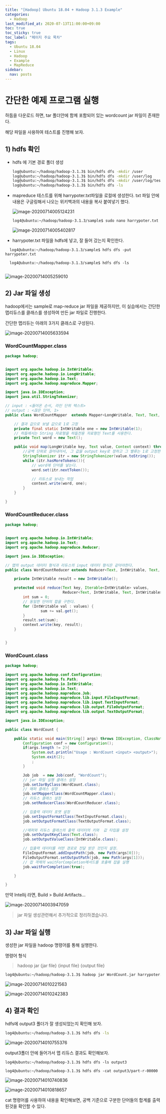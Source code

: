 ```yaml
---
title: "[Hadoop] Ubuntu 18.04 + Hadoop 3.1.3 Example"
categories: 
  - Hadoop
last_modified_at: 2020-07-13T11:00:00+09:00
toc: true
toc_sticky: true
toc_label: "페이지 주요 목차"
tags:
  - Ubuntu 18.04
  - Linux
  - Hadoop  
  - Example
  - MapReduce
sidebar:
  nav: posts
---
```


# 간단한 예제 프로그램 실행

하둡을 다운로드 하면, tar 폴더안에 함께 포함되어 있는 wordcount jar 파일이 존재한다. 

해당 파일을 사용하여 테스트를 진행해 보자. 



## 1) hdfs 확인

- hdfs 에 기본 경로 폴더 생성

  ```bash
  log@ubuntu:~/hadoop/hadoop-3.1.3$ bin/hdfs dfs -mkdir /user
  log@ubuntu:~/hadoop/hadoop-3.1.3$ bin/hdfs dfs -mkdir /user/log
  log@ubuntu:~/hadoop/hadoop-3.1.3$ bin/hdfs dfs -mkdir /user/log/test
  log@ubuntu:~/hadoop/hadoop-3.1.3$ bin/hdfs dfs -ls
  ```



- mapreduce 테스트를 위해 harrypoter.txt파일을 로컬에 생성한다. txt 파일 안에 내용은 구글링해서 나오는 위키백과의 내용을 복사 붙여넣기 했다.

  ![image-20200714005124231](/assets/images/2020-07-06-ubuntu18-hadoop-3-example/image-20200714005124231.png)

  ```bash
  log4@ubuntu:~/hadoop/hadoop-3.1.3/sample$ sudo nano harrypoter.txt 
  
  ```

  ![image-20200714005402817](/assets/images/2020-07-06-ubuntu18-hadoop-3-example/image-20200714005402817.png)



- harrypoter.txt 파일을 hdfs에 넣고, 잘 들어 갔는지 확인한다.
  
```
  log4@ubuntu:~/hadoop/hadoop-3.1.3/sample$ hdfs dfs -put harrypoter.txt

  log4@ubuntu:~/hadoop/hadoop-3.1.3/sample$ hdfs dfs -ls
  
```

  

  ![image-20200714005259010](/assets/images/2020-07-06-ubuntu18-hadoop-3-example/image-20200714005259010.png)

  




## 2) Jar 파일 생성

hadoop에서는 sample로 map-reduce jar 파일을 제공하지만, 이 실습에서는 간단한 맵리듀스를 클래스를 생성하여 만든 jar 파일로 진행한다.



간단한 맵리듀는 아래의 3가지 클래스로 구성된다. 

![image-20200714005633594](/assets/images/2020-07-06-ubuntu18-hadoop-3-example/image-20200714005633594.png)



### WordCountMapper.class

```java
package hadoop;


import org.apache.hadoop.io.IntWritable;
import org.apache.hadoop.io.LongWritable;
import org.apache.hadoop.io.Text;
import org.apache.hadoop.mapreduce.Mapper;

import java.io.IOException;
import java.util.StringTokenizer;

// input : <들어온 순서, 라인 단위 텍스트>
// output : <끊은 단어, 1>
public class WordCountMapper  extends Mapper<LongWritable, Text, Text, IntWritable> {

    // 결과 값으로 보낼 값으로 1로 고정
    private final static IntWritable one = new IntWritable(1);
    // 하둡에서는 String 자료형을 하둡전용 자료형인 Text를 사용한다.
    private Text word = new Text();

    public void map(LongWritable key, Text value, Context context) throws IOException, InterruptedException {
        //공백 단위로 끊어내어서, 그 값을 output key로 정하고 그 밸류는 1로 고정한다.
        StringTokenizer itr = new StringTokenizer(value.toString());
        while (itr.hasMoreTokens()){
            // word에 단어를 넣는다.
            word.set(itr.nextToken());

            // 리듀스로 보내는 작업
            context.write(word, one);
        }
    }

}

```

### WordCountReducer.class

```java
package hadoop;


import org.apache.hadoop.io.IntWritable;
import org.apache.hadoop.io.Text;
import org.apache.hadoop.mapreduce.Reducer;

import java.io.IOException;

// 맵의 output 데이터 형식과 리듀스의 input 데이터 형식은 같아야한다.
public class WordCountReducer extends Reducer<Text, IntWritable, Text, IntWritable> {

    private IntWritable result = new IntWritable();

    protected void reduce(Text key, Iterable<IntWritable> values,
                          Reducer<Text, IntWritable, Text, IntWritable>.Context context) throws IOException, InterruptedException {
        int sum = 0;
        // 동일한 단어의 합을 구한다.
        for (IntWritable val : values) {
                sum += val.get();
        }
        result.set(sum);
        context.write(key, result);
    }


}

```



### WordCount.class

```java
package hadoop;

import org.apache.hadoop.conf.Configuration;
import org.apache.hadoop.fs.Path;
import org.apache.hadoop.io.IntWritable;
import org.apache.hadoop.io.Text;
import org.apache.hadoop.mapreduce.Job;
import org.apache.hadoop.mapreduce.lib.input.FileInputFormat;
import org.apache.hadoop.mapreduce.lib.input.TextInputFormat;
import org.apache.hadoop.mapreduce.lib.output.FileOutputFormat;
import org.apache.hadoop.mapreduce.lib.output.TextOutputFormat;

import java.io.IOException;

public class WordCount {

    public static void main(String[] args) throws IOException, ClassNotFoundException, InterruptedException {
        Configuration conf = new Configuration();
        if(args.length != 2){
            System.out.println("Usage : WordCount <input> <output>");
            System.exit(2);
            ;
        }

        Job job  = new Job(conf, "WordCount");
        // jar 파일 실행 클래스 설정
        job.setJarByClass(WordCount.class);
        // 매퍼 클래스 설정
        job.setMapperClass(WordCountMapper.class);
        // 리듀스 클래스 설정
        job.setReducerClass(WordCountReducer.class);

        // 입출력 데이터 포맷 설정
        job.setInputFormatClass(TextInputFormat.class);
        job.setOutputFormatClass(TextOutputFormat.class);

        //매퍼와 리듀스 클래스의 출력 데이터의 키와  값 타입을 설정
        job.setOutputKeyClass(Text.class);
        job.setOutputValueClass(IntWritable.class);

        // 입출력 데이터를 어떤 경로로 전달 받은 것인지 설정.
        FileInputFormat.addInputPath(job, new Path(args[0]));
        FileOutputFormat.setOutputPath(job, new Path(args[1]));
        // 잡 객체의 waitForCompletion메서드를 호출해 잡을 실행
        job.waitForCompletion(true);

    }

}

```




만약 Intellij 라면, Build > Build Artifacts...

![image-20200714003947059](/assets/images/2020-07-06-ubuntu18-hadoop-3-example/image-20200714003947059.png)



> jar 파일 생성관련해서 추가적으로 정리하겠습니다.



## 3) Jar 파일 실행

생성한 jar 파일을 hadoop 명령어를 통해 실행한다. 

명령어 형식

> hadoop jar {jar file} {input file} {output file}

```bash
log4@ubuntu:~/hadoop/hadoop-3.1.3$ hadoop jar WordCount.jar harrypoter.txt output3
```

![image-20200714010221563](/assets/images/2020-07-06-ubuntu18-hadoop-3-example/image-20200714010221563.png)

![image-20200714010242383](/assets/images/2020-07-06-ubuntu18-hadoop-3-example/image-20200714010242383.png)



## 4) 결과 확인

hdfs에 output3 폴더가 잘 생성되었는지 확인해 보자.

```bash
log4@ubuntu:~/hadoop/hadoop-3.1.3$ hdfs dfs -ls
```

![image-20200714010755376](/assets/images/2020-07-06-ubuntu18-hadoop-3-example/image-20200714010755376.png)



output3폴더 안에 들어가서  맵 리듀스 결과도 확인해보자.

```
log4@ubuntu:~/hadoop/hadoop-3.1.3$ hdfs dfs -ls output3

log4@ubuntu:~/hadoop/hadoop-3.1.3$ hdfs dfs -cat output3/part-r-00000
```



![image-20200714010740836](/assets/images/2020-07-06-ubuntu18-hadoop-3-example/image-20200714010740836.png)

![image-20200714010818657](/assets/images/2020-07-06-ubuntu18-hadoop-3-example/image-20200714010818657.png)

cat 명령어를 사용하여 내용을 확인해보면, 공백 기준으로 구분한 단어들의 합계를 출력 된것을 확인할 수 있다. 

